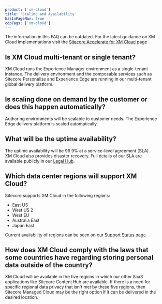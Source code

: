 ```yaml
---
product: ['xm-cloud']
title: 'Scaling and Availability'
hasInPageNav: true
cdpTags: ['xm-cloud']
---
```


<Alert status="info">
  <AlertIcon />
    The information in this FAQ can be outdated. For the latest guidance on XM Cloud implementations visit the <a href="/learn/accelerate/xm-cloud">Sitecore Accelerate for XM Cloud</a> page
</Alert>

## Is XM Cloud multi-tenant or single tenant?

XM Cloud runs the Experience Manager environment as a single-tenant instance. The delivery environment and the composable services such as Sitecore Personalize and Experience Edge are running in our multi-tenant global delivery platform.

## Is scaling done on demand by the customer or does this happen automatically?

Authoring environments will be scalable to customer needs. The Experience Edge delivery platform is scaled automatically.

## What will be the uptime availability?

The uptime availability will be 99.9% at a service-level agreement (SLA). XM Cloud also provides disaster recovery. Full details of our SLA are available publicly in our [Legal Hub](https://www.sitecore.com/legal/sla/saas).

## Which data center regions will support XM Cloud?

Sitecore supports XM Cloud in the following regions:

- East US
- West US 2
- West EU
- Australia East
- Japan East

Current availability of regions can be seen on our [Support Status page](https://support.sitecore.com/status)

## How does XM Cloud comply with the laws that some countries have regarding storing personal data outside of the country?

XM Cloud will be available in the five regions in which our other SaaS applications like Sitecore Content Hub are available. If there is a need for specific regional data privacy that isn't met by these five regions, then Sitecore Managed Cloud may be the right option if it can be delivered in the desired location.
